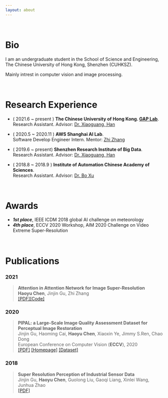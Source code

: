 ```yaml
---
layout: about 
---
```


<br/>

# Bio

I am an undergraduate student in the School of Science and Engineering, The Chinese University of Hong Kong, Shenzhen (CUHKSZ). 

Mainly intrest in computer vision and image processing.

<br/>

# Research Experience 

- ( 2021.6 ~ present ) **The Chinese University of Hong Kong. [GAP Lab](https://mypage.cuhk.edu.cn/academics/hanxiaoguang/index.html)**.   
	Research Assistant.  Advisor: [Dr. Xiaoguang, Han](https://mypage.cuhk.edu.cn/academics/hanxiaoguang/index.html)  
	<p> </p>    
- ( 2020.5 ~ 2020.11 ) **AWS Shanghai AI Lab**.   
	Software Develop Engineer Intern. Mentor: [Zhi Zhang](https://scholar.google.com.hk/citations?user=nZr0oXQAAAAJ)  
	<p> </p>           
- ( 2019.6 ~ present) **Shenzhen Research Institute of Big Data**.   
	Research Assistant.   Advisor: [Dr. Xiaoguang, Han](https://mypage.cuhk.edu.cn/academics/hanxiaoguang/index.html)      
	<p> </p>       
- ( 2018.8 ~ 2018.9 ) **Institute of Automation Chinese Academy of Sciences**.           
	Research Assistant. Advisor: [Dr. Bo Xu](http://people.ucas.edu.cn/~xubo_casia)      
	<p> </p> 

<!--* **AWS Shanghai AI Lab** &ensp; <font color=gray>( 2020/05 ~ 2020/11 )</font>
  * Software Develop Engineer Intern

* **Shenzhen Research Institute of Big Data** &ensp;<font color=gray>( 2019/06 ~ )</font>
  * Research Assistant

* **Institute of Automation Chinese Academy of Sciences** &ensp;<font color=gray>( 2018/08 ~ 2018/09 )</font>
  * Research Assistant-->

<br/>

# Awards

* ***1st place***, IEEE ICDM 2018 global AI challenge on meteorology
* ***4th place***, ECCV 2020 Workshop, AIM 2020 Challenge on Video Extreme Super-Resolution


<br/>

# Publications


### 2021
> **Attention in Attention Network for Image Super-Resolution**    
> **Haoyu Chen**, Jinjin Gu, Zhi Zhang    
> [[PDF]](https://arxiv.org/abs/2104.09497)[[Code]](https://github.com/haoyuc/A2N)

### 2020
> **PIPAL: a Large-Scale Image Quality Assessment Dataset for Perceptual Image Restoration**   
> Jinjin Gu, Haoming Cai, **Haoyu Chen**, Xiaoxin Ye, Jimmy S.Ren, Chao Dong      
> European Conference on Computer Vision (**ECCV**), 2020    
> [[PDF]](https://arxiv.org/pdf/2007.12142)  [[Homepage]](https://www.jasongt.com/projectpages/pipal.html) [[Dataset]](https://competitions.codalab.org/competitions/28050)


### 2018
> **Super Resolution Perception of Industrial Sensor Data**   
> Jinjin Gu, **Haoyu Chen**, Guolong Liu, Gaoqi Liang, Xinlei Wang, Junhua Zhao   
> [[PDF]](https://arxiv.org/abs/1809.06687)
